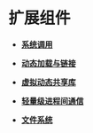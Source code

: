 # 扩展组件



- **[系统调用](kernel-small-bundles-system.md)**

- **[动态加载与链接](kernel-small-bundles-linking.md)**

- **[虚拟动态共享库](kernel-small-bundles-share.md)**

- **[轻量级进程间通信](kernel-small-bundles-ipc.md)**

- **[文件系统](kernel-small-bundles-fs.md)**